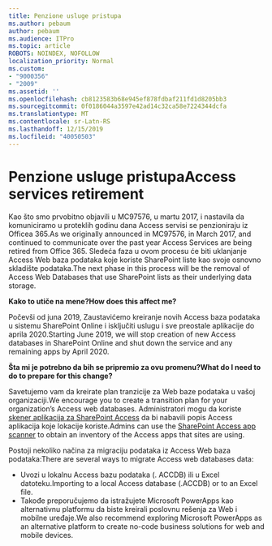 ```yaml
---
title: Penzione usluge pristupa
ms.author: pebaum
author: pebaum
ms.audience: ITPro
ms.topic: article
ROBOTS: NOINDEX, NOFOLLOW
localization_priority: Normal
ms.custom:
- "9000356"
- "2009"
ms.assetid: ''
ms.openlocfilehash: cb8123583b68e945ef878fdbaf211fd1d8205bb3
ms.sourcegitcommit: 0f0186044a3597e42ad14c32ca58e7224344dcfa
ms.translationtype: MT
ms.contentlocale: sr-Latn-RS
ms.lasthandoff: 12/15/2019
ms.locfileid: "40050503"
---
```

# <a name="access-services-retirement"></a><span data-ttu-id="88638-102">Penzione usluge pristupa</span><span class="sxs-lookup"><span data-stu-id="88638-102">Access services retirement</span></span>

<span data-ttu-id="88638-103">Kao što smo prvobitno objavili u MC97576, u martu 2017, i nastavila da komuniciramo u proteklih godinu dana Access servisi se penzioniraju iz Officea 365.</span><span class="sxs-lookup"><span data-stu-id="88638-103">As we originally announced in MC97576, in March 2017, and continued to communicate over the past year Access Services are being retired from Office 365.</span></span> <span data-ttu-id="88638-104">Sledeća faza u ovom procesu će biti uklanjanje Access Web baza podataka koje koriste SharePoint liste kao svoje osnovno skladište podataka.</span><span class="sxs-lookup"><span data-stu-id="88638-104">The next phase in this process will be the removal of Access Web Databases that use SharePoint lists as their underlying data storage.</span></span>

<span data-ttu-id="88638-105">**Kako to utiče na mene?**</span><span class="sxs-lookup"><span data-stu-id="88638-105">**How does this affect me?**</span></span>

<span data-ttu-id="88638-106">Počevši od juna 2019, Zaustavićemo kreiranje novih Access baza podataka u sistemu SharePoint Online i isključiti uslugu i sve preostale aplikacije do aprila 2020.</span><span class="sxs-lookup"><span data-stu-id="88638-106">Starting June 2019, we will stop creation of new Access databases in SharePoint Online and shut down the service and any remaining apps by April 2020.</span></span>

<span data-ttu-id="88638-107">**Šta mi je potrebno da bih se pripremio za ovu promenu?**</span><span class="sxs-lookup"><span data-stu-id="88638-107">**What do I need to do to prepare for this change?**</span></span>

<span data-ttu-id="88638-108">Savetujemo vam da kreirate plan tranzicije za Web baze podataka u vašoj organizaciji.</span><span class="sxs-lookup"><span data-stu-id="88638-108">We encourage you to create a transition plan for your organization’s Access web databases.</span></span> <span data-ttu-id="88638-109">Administratori mogu da koriste [skener aplikacija za SharePoint Access](https://github.com/SharePoint/PnP-Tools/tree/master/Solutions/SharePoint.AccessApp.Scanner) da bi nabavili popis Access aplikacija koje lokacije koriste.</span><span class="sxs-lookup"><span data-stu-id="88638-109">Admins can use the [SharePoint Access app scanner](https://github.com/SharePoint/PnP-Tools/tree/master/Solutions/SharePoint.AccessApp.Scanner) to obtain an inventory of the Access apps that sites are using.</span></span>

<span data-ttu-id="88638-110">Postoji nekoliko načina za migraciju podataka iz Access Web baza podataka:</span><span class="sxs-lookup"><span data-stu-id="88638-110">There are several ways to migrate Access web databases data:</span></span>

- <span data-ttu-id="88638-111">Uvozi u lokalnu Access bazu podataka (. ACCDB) ili u Excel datoteku.</span><span class="sxs-lookup"><span data-stu-id="88638-111">Importing to a local Access database (.ACCDB) or to an Excel file.</span></span>
- <span data-ttu-id="88638-112">Takođe preporučujemo da istražujete Microsoft PowerApps kao alternativnu platformu da biste kreirali poslovnu rešenja za Web i mobilne uređaje.</span><span class="sxs-lookup"><span data-stu-id="88638-112">We also recommend exploring Microsoft PowerApps as an alternative platform to create no-code business solutions for web and mobile devices.</span></span>